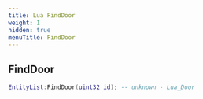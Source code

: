 ```yaml
---
title: Lua FindDoor
weight: 1
hidden: true
menuTitle: FindDoor
---
```

## FindDoor
```lua
EntityList:FindDoor(uint32 id); -- unknown - Lua_Door
```